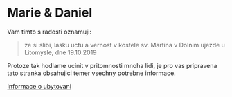 #                                               **Marie & Daniel**

[](./IMG_20180915_1833576-panorama~2.jpg)

Vam timto s radosti oznamuji:

>ze si slibi,
 lasku uctu a vernost v kostele sv. Martina
 v Dolnim ujezde u Litomysle,
 dne 19.10.2019


Protoze tak hodlame ucinit v pritomnosti mnoha lidi,
je pro vas pripravena tato stranka obsahujici temer vsechny potrebne informace.


[Informace o ubytovani](./TheHood.md)